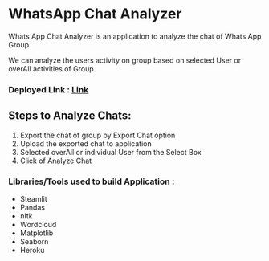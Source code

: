 <h1>WhatsApp Chat Analyzer</h1>
<div>
<p>Whats App Chat Analyzer is an application to analyze the chat of Whats App Group</p>
</div>
<div>
  <p>
    We can analyze the users activity on group based on selected User or overAll activities of Group.
  </p>
  </div>
  <div>
  <h3>Deployed Link : <a href = 'https://wtsapp-analyzer.herokuapp.com/'>Link</a></h3></div>
  <div>
  <h2>
    Steps to Analyze Chats:
  </h2>
  <ol>
    <li>Export the chat of group by Export Chat option</li>
    <li>Upload the exported chat to application</li>
    <li>Selected overAll or individual User from the Select Box</li>
    <li>Click of Analyze Chat</li>
    </ol>
  </div>
  <div>
<h3>
  Libraries/Tools used to build Application :
</h3>
  <ul>
    <li>Steamlit</li>
    <li>Pandas</li>
    <li>nltk</li>
    <li>Wordcloud</li>
    <li>Matplotlib</li>
    <li>Seaborn</li>
    <li>Heroku</li>
    </ul>
  </div>
